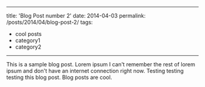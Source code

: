 
---
title: 'Blog Post number 2'
date: 2014-04-03
permalink: /posts/2014/04/blog-post-2/
tags:
  - cool posts
  - category1
  - category2
---

This is a sample blog post. Lorem ipsum I can't remember the rest of lorem ipsum and don't have an internet connection right now. Testing testing testing this blog post. Blog posts are cool.
